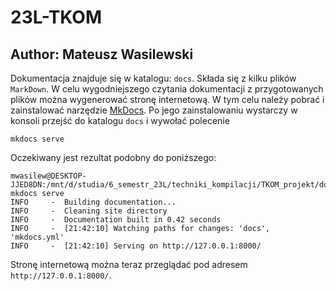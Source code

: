# 23L-TKOM

## Author: Mateusz Wasilewski

Dokumentacja znajduje się w katalogu: `docs`. Składa się z kilku plików `MarkDown`.
W celu wygodniejszego czytania dokumentacji z przygotowanych plików można wygenerować stronę internetową. W tym celu
należy pobrać i zainstalować narzędzie [MkDocs](https://www.mkdocs.org/getting-started/). Po jego zainstalowaniu
wystarczy w konsoli przejść do katalogu `docs` i wywołać polecenie

```
mkdocs serve
```

Oczekiwany jest rezultat podobny do poniższego:

```
mwasilew@DESKTOP-JJED8DN:/mnt/d/studia/6_semestr_23L/techniki_kompilacji/TKOM_projekt/docs$ mkdocs serve
INFO     -  Building documentation...
INFO     -  Cleaning site directory
INFO     -  Documentation built in 0.42 seconds
INFO     -  [21:42:10] Watching paths for changes: 'docs', 'mkdocs.yml'
INFO     -  [21:42:10] Serving on http://127.0.0.1:8000/
```

Stronę internetową można teraz przeglądać pod adresem `http://127.0.0.1:8000/`.